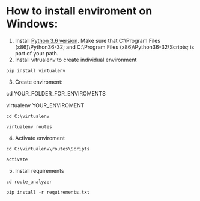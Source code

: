 # How to install enviroment on Windows:
 1. Install [Python 3.6 version](https://www.python.org/downloads/release/python-360/). 
Make sure that C:\Program Files (x86)\Python36-32; and C:\Program Files (x86)\Python36-32\Scripts; is part of your path.
 2. Install vitrualenv to create individual environment
 
`pip install virtualenv`

 3. Create enviroment:
 
cd YOUR_FOLDER_FOR_ENVIROMENTS

virtualenv YOUR_ENVIROMENT

`cd C:\virtualenv`

`virtualenv routes`

 4. Activate enviroment
 
`cd C:\virtualenv\routes\Scripts`

`activate`

 5. Install requirements
 
`cd route_analyzer`

`pip install -r requirements.txt`
